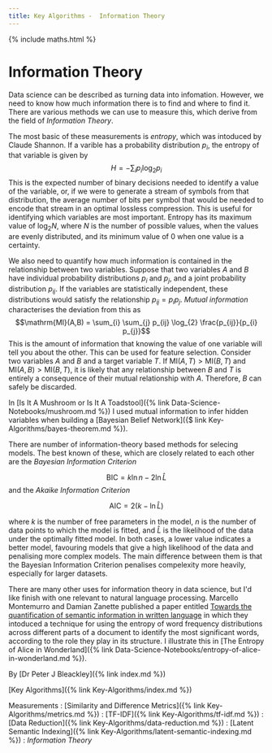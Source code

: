```yaml
---
title: Key Algorithms -  Information Theory
---
```

{% include maths.html %}

# Information Theory 

Data science can be described as turning data into infomation. However, we need to know how much information there is to find and where to find it. There are various methods we can use to measure this, which derive from the field of *Information Theory*.

The most basic of these measurements is *entropy*, which was intoduced by Claude Shannon. If a varible has a probability distribution $p_{i}$, the entropy of that variable is given by
$$H = -\sum_{i} p_{i} \log_{2}p_{i}$$
This is the expected number of binary decisions needed to identify a value of the variable, or, if we were to generate a stream of symbols from that distribution, the average number of bits per symbol that would be needed to encode that stream in an optimal lossless compression.
This is useful for identifying which variables are most important. Entropy has its maximum value of $\log_{2} N$, where $N$ is the number of possible values, when the values are evenly distributed, and its minimum value of 0 when one value is a certainty.

We also need to quantify how much information is contained in the relationship between two variables. Suppose that two variables $A$ and $B$ have individual probability distributions $p_{i}$ and $p_{j}$, and a joint probability distribution $p_{ij}$. If the variables are statistically independent, these distributions would satisfy the relationship $p_{ij} = p_{i} p_{j}$. *Mutual information* characterises the deviation from this as
$$\mathrm{MI}(A,B) = \sum_{i} \sum_{j} p_{ij} \log_{2} \frac{p_{ij}}{p_{i} p_{j}}$$
This is the amount of information that knowing the value of one variable will tell you about the other. This can be used for feature selection. Consider two variables $A$ and $B$ and a target variable $T$. If $\textrm{MI}(A,T) > \textrm{MI}(B,T)$ and $\textrm{MI}(A,B) > \textrm{MI}(B,T)$, it is likely that any relationship between $B$ and $T$ is entirely a consequence of their mutual relationship with $A$. Therefore, $B$ can safely be discarded.

In [Is It A Mushroom or Is It A Toadstool]({% link Data-Science-Notebooks/mushroom.md %}) I used mutual information to infer hidden variables when building a [Bayesian Belief Network]({$ link Key-Algorithms/bayes-theorem.md %}).

There are number of information-theory based methods for selecing models. The best known of these, which are closely related to each other are the *Bayesian Information Criterion*

$$\mathrm{BIC} = k \ln n - 2 \ln \hat{L}$$ and the *Akaike Information Criterion*

$$\mathrm{AIC} = 2 ( k- \ln \hat{L} )$$

where $k$ is the number of free parameters in the model, $n$ is the number of data points to which the model is fitted, and $\hat{L}$ is the likelihood of the data under the optimally fitted model. In both cases, a lower value indicates a better model, favouring models that give a high likelihood of the data and penalising more complex models. The main difference between them is that the Bayesian Information Criterion penalises compelexity more heavily, especially for larger datasets.

There are many other uses for information theory in data science, but I'd like finish with one relevant to natural language processing. Marcello Montemurro and Damian Zanette published a paper entitled [Towards the quantification of semantic information in written language](https://arxiv.org/abs/0907.1558) in which they intoduced a technique for using the entropy of word frequency distributions across different parts of a document to identify the most significant words, according to the role they play in its structure. I illustrate this in [The Entropy of Alice in Wonderland]({% link Data-Science-Notebooks/entropy-of-alice-in-wonderland.md %}).

By [Dr Peter J Bleackley]({% link index.md %})
 
 [Key Algorithms]({% link Key-Algorithms/index.md %})
 
 Measurements
: [Similarity and Difference Metrics]({% link Key-Algorithms/metrics.md %})
: [TF-IDF]({% link Key-Algorithms/tf-idf.md %})
: [Data Reduction]({% link Key-Algorithms/data-reduction.md %})
: [Latent Semantic Indexing]({% link Key-Algorithms/latent-semantic-indexing.md %})
: *Information Theory*

